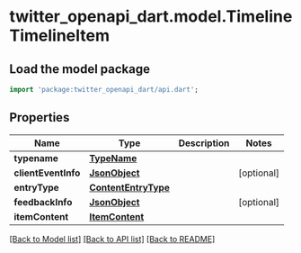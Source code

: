 # twitter_openapi_dart.model.TimelineTimelineItem

## Load the model package
```dart
import 'package:twitter_openapi_dart/api.dart';
```

## Properties
Name | Type | Description | Notes
------------ | ------------- | ------------- | -------------
**typename** | [**TypeName**](TypeName.md) |  | 
**clientEventInfo** | [**JsonObject**](.md) |  | [optional] 
**entryType** | [**ContentEntryType**](ContentEntryType.md) |  | 
**feedbackInfo** | [**JsonObject**](.md) |  | [optional] 
**itemContent** | [**ItemContent**](ItemContent.md) |  | 

[[Back to Model list]](../README.md#documentation-for-models) [[Back to API list]](../README.md#documentation-for-api-endpoints) [[Back to README]](../README.md)


